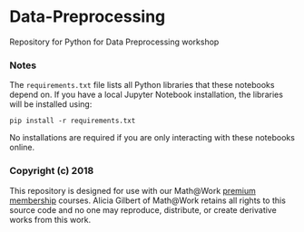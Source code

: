 # Data-Preprocessing
Repository for Python for Data Preprocessing workshop

### Notes
The `requirements.txt` file lists all Python libraries that these notebooks depend on.  If you have a local Jupyter Notebook installation,  the libraries will be installed using:

```
pip install -r requirements.txt
```
No installations are required if you are only interacting with these notebooks online.

### Copyright (c) 2018
This repository is designed for use with our Math@Work [premium membership](https://mathatwork.org/membership/) courses.  Alicia Gilbert of Math@Work retains all rights to this source code and no one may reproduce, distribute, or create derivative works from this work.

